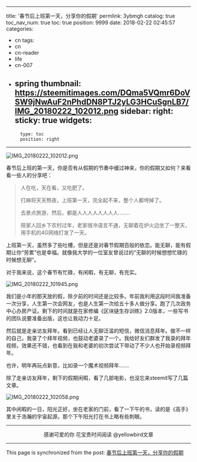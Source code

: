 
---
title: '春节后上班第一天，分享你的假期'
permlink: 3ybmgh
catalog: true
toc_nav_num: true
toc: true
position: 9999
date: 2018-02-22 02:45:57
categories:
- cn
tags:
- cn
- cn-reader
- life
- cn-007
- spring
thumbnail: https://steemitimages.com/DQma5VQmr6DoVSW9jNwAuF2nPhdDN8PTJ2yLG3HCuSgnLB7/IMG_20180222_102012.png
sidebar:
    right:
        sticky: true
widgets:
    -
        type: toc
        position: right
---


![IMG_20180222_102012.png](https://steemitimages.com/DQma5VQmr6DoVSW9jNwAuF2nPhdDN8PTJ2yLG3HCuSgnLB7/IMG_20180222_102012.png)

春节后上班的第一天，你是否有从假期的节奏中缓过神来，你的假期又如何？来看看一些人的分享吧：

>人在吃，天在看，又吃肥了。
>
>打麻将天天熬夜，上班第一天，完全起不来，整个人都垮掉了。
>
>去景点旅游，然后，都是人人人人人人人人........
>
>陪家人回乡下农村过年，老家很冷语言不通，无聊着在炉火边坐了一整天，用手机的4G网络打发了一天。

上班第一天，虽然多了些吐槽，但是还是对春节假期百般的依恋。能无聊，能有假期让你“劳累”也是幸福。就像我大学的一位室友曾说过的“无聊的时候想想忙碌的时候想无聊”。

对于我来说，这个春节有忙碌，有闲暇，有无聊，有充实。

![IMG_20180222_101945.png](https://steemitimages.com/DQmUnLFqzgPFMT4XyasYwtGct6hUZbSzSjeaa3SzU922Sja/IMG_20180222_101945.png)

我们是小年的那天放的假，除夕前的时间还是比较多。年前我利用这段时间我准备一次分享，人生第一次会网友，也是人生第一次给五十多人做分享。跑了几次政务中心办房产证。剩下的时间就是在家修编《区块链生存训练》2.0版本，一些写书的团队说要准备出版，这也让我动力十足。

然后就是走亲访友拜年。看到已经让人无聊泛滥的短信，微信消息拜年。做不一样的自己，我录了个拜年视频，也鼓动老婆录了一个。我给好友们群发了我录的拜年视频，效果还不错，也看到在我和老婆的初次尝试下带动了不少人也开始录视频拜年。

也许，明年再玩点新意，比如录一个魔术视频拜年.......

除了走亲访友拜年，剩下的假期闲暇，看了几部电影，也没忘来steemit写了几篇文章。


![IMG_20180222_102058.png](https://steemitimages.com/DQmfYBkh2fMATP2ZE94LTcUY3M7U7P81DJUmPpk5mcgUdC3/IMG_20180222_102058.png)

其中闲暇的一日，阳光正好，坐在老家的门前，看了一下午的书，读的是《高手》里关于浩瀚的宇宙起源，那个下午阳光打在书上略有些刺眼。

---

<center>感谢可爱的你
花宝贵时间阅读 @yellowbird文章</center>

- - -

This page is synchronized from the post: [春节后上班第一天，分享你的假期](https://steemit.com/@yellowbird/3ybmgh)
